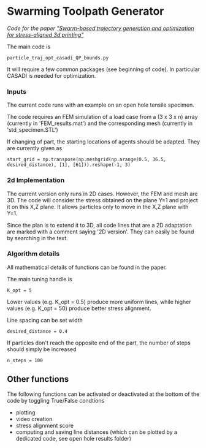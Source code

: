 # Swarming Toolpath Generator

*Code for the paper ["Swarm-based trajectory generation and optimization for stress-aligned 3d printing"](https://arxiv.org/pdf/2404.10686)*

The main code is

    particle_traj_opt_casadi_QP_bounds.py

It will require a few common packages (see beginning of code). In particular CASADI is needed for optimization.

### Inputs
The current code runs with an example on an open hole tensile specimen.

The code requires an FEM simulation of a load case from a (3 x 3 x n) array (currently in 'FEM_results.mat') and the corresponding mesh (currently in 'std_specimen.STL')

If changing of part, the starting locations of agents should be adapted. They are currently given as

    start_grid = np.transpose(np.meshgrid(np.arange(0.5, 36.5, desired_distance), [1], [61])).reshape(-1, 3)


### 2d Implementation
The current version only runs in 2D cases. However, the FEM and mesh are 3D.
The code will consider the stress obtained on the plane Y=1 and project it on this X,Z plane. It allows particles only to move in the X,Z plane with Y=1.

Since the plan is to extend it to 3D, all code lines that are a 2D adaptation are marked with a comment saying '2D version'. They can easily be found by searching in the text.

### Algorithm details
All mathematical details of functions can be found in the paper.

The main tuning handle is

    K_opt = 5

Lower values (e.g. K_opt = 0.5) produce more uniform lines, while higher values (e.g. K_opt = 50) produce better stress alignment.

Line spacing can be set width

    desired_distance = 0.4

If particles don't reach the opposite end of the part, the number of steps should simply be increased

    n_steps = 100

## Other functions

The following functions can be activated or deactivated at the bottom of the code by toggling True/False condtions
- plotting
- video creation
- stress alignment score
- computing and saving line distances (which can be plotted by a dedicated code, see open hole results folder)
